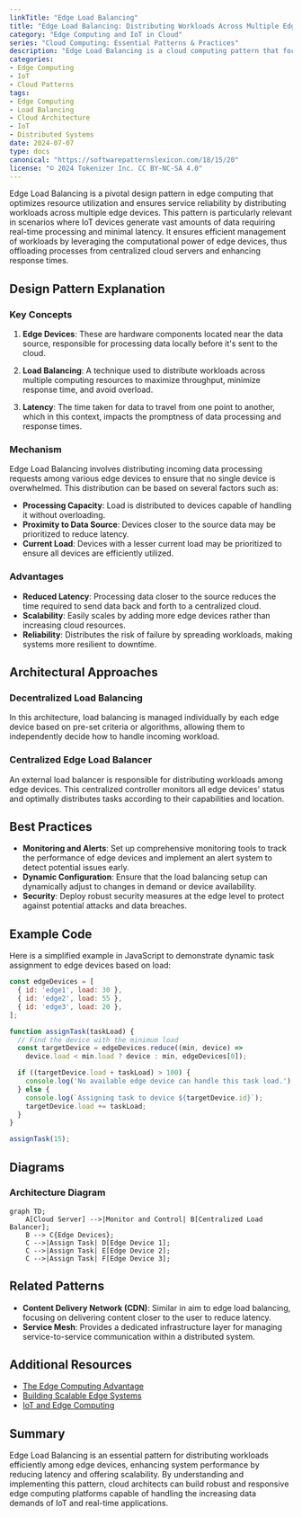 ```yaml
---
linkTitle: "Edge Load Balancing"
title: "Edge Load Balancing: Distributing Workloads Across Multiple Edge Devices"
category: "Edge Computing and IoT in Cloud"
series: "Cloud Computing: Essential Patterns & Practices"
description: "Edge Load Balancing is a cloud computing pattern that focuses on distributing workloads across multiple edge devices to optimize resource utilization, ensure service reliability, and reduce latency in data processing."
categories:
- Edge Computing
- IoT
- Cloud Patterns
tags:
- Edge Computing
- Load Balancing
- Cloud Architecture
- IoT
- Distributed Systems
date: 2024-07-07
type: docs
canonical: "https://softwarepatternslexicon.com/18/15/20"
license: "© 2024 Tokenizer Inc. CC BY-NC-SA 4.0"
---
```


Edge Load Balancing is a pivotal design pattern in edge computing that optimizes resource utilization and ensures service reliability by distributing workloads across multiple edge devices. This pattern is particularly relevant in scenarios where IoT devices generate vast amounts of data requiring real-time processing and minimal latency. It ensures efficient management of workloads by leveraging the computational power of edge devices, thus offloading processes from centralized cloud servers and enhancing response times.

## Design Pattern Explanation

### Key Concepts

1. **Edge Devices**: These are hardware components located near the data source, responsible for processing data locally before it's sent to the cloud.
   
2. **Load Balancing**: A technique used to distribute workloads across multiple computing resources to maximize throughput, minimize response time, and avoid overload.

3. **Latency**: The time taken for data to travel from one point to another, which in this context, impacts the promptness of data processing and response times.

### Mechanism

Edge Load Balancing involves distributing incoming data processing requests among various edge devices to ensure that no single device is overwhelmed. This distribution can be based on several factors such as:

- **Processing Capacity**: Load is distributed to devices capable of handling it without overloading.
- **Proximity to Data Source**: Devices closer to the source data may be prioritized to reduce latency.
- **Current Load**: Devices with a lesser current load may be prioritized to ensure all devices are efficiently utilized.

### Advantages

- **Reduced Latency**: Processing data closer to the source reduces the time required to send data back and forth to a centralized cloud.
- **Scalability**: Easily scales by adding more edge devices rather than increasing cloud resources.
- **Reliability**: Distributes the risk of failure by spreading workloads, making systems more resilient to downtime.

## Architectural Approaches

### Decentralized Load Balancing

In this architecture, load balancing is managed individually by each edge device based on pre-set criteria or algorithms, allowing them to independently decide how to handle incoming workload.

### Centralized Edge Load Balancer

An external load balancer is responsible for distributing workloads among edge devices. This centralized controller monitors all edge devices' status and optimally distributes tasks according to their capabilities and location.

## Best Practices

- **Monitoring and Alerts**: Set up comprehensive monitoring tools to track the performance of edge devices and implement an alert system to detect potential issues early.
- **Dynamic Configuration**: Ensure that the load balancing setup can dynamically adjust to changes in demand or device availability.
- **Security**: Deploy robust security measures at the edge level to protect against potential attacks and data breaches.

## Example Code

Here is a simplified example in JavaScript to demonstrate dynamic task assignment to edge devices based on load:

```javascript
const edgeDevices = [
  { id: 'edge1', load: 30 },
  { id: 'edge2', load: 55 },
  { id: 'edge3', load: 20 },
];

function assignTask(taskLoad) {
  // Find the device with the minimum load
  const targetDevice = edgeDevices.reduce((min, device) => 
    device.load < min.load ? device : min, edgeDevices[0]);

  if ((targetDevice.load + taskLoad) > 100) {
    console.log('No available edge device can handle this task load.');
  } else {
    console.log(`Assigning task to device ${targetDevice.id}`);
    targetDevice.load += taskLoad;
  }
}

assignTask(15);
```

## Diagrams

### Architecture Diagram

```mermaid
graph TD;
    A[Cloud Server] -->|Monitor and Control| B[Centralized Load Balancer];
    B --> C{Edge Devices};
    C -->|Assign Task| D[Edge Device 1];
    C -->|Assign Task| E[Edge Device 2];
    C -->|Assign Task| F[Edge Device 3];
```

## Related Patterns

- **Content Delivery Network (CDN)**: Similar in aim to edge load balancing, focusing on delivering content closer to the user to reduce latency.
- **Service Mesh**: Provides a dedicated infrastructure layer for managing service-to-service communication within a distributed system.

## Additional Resources

- [The Edge Computing Advantage](https://www.gartner.com/en/information-technology/glossary/edge-computing)
- [Building Scalable Edge Systems](https://aws.amazon.com/edge-services/)
- [IoT and Edge Computing](https://azure.microsoft.com/en-us/overview/iot/)

## Summary

Edge Load Balancing is an essential pattern for distributing workloads efficiently among edge devices, enhancing system performance by reducing latency and offering scalability. By understanding and implementing this pattern, cloud architects can build robust and responsive edge computing platforms capable of handling the increasing data demands of IoT and real-time applications.
